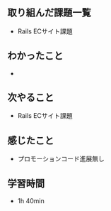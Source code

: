 ## 取り組んだ課題一覧
- Rails ECサイト課題
## わかったこと
- 
## 次やること
- Rails ECサイト課題
## 感じたこと
- プロモーションコード進展無し
## 学習時間
- 1h 40min